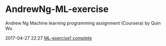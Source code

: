 # AndrewNg-ML-exercise
Andrew Ng Machine learning programming assignment (Coursera) by Quin Wu


2017-04-27 22:27  [ML-exercise1 complete](https://github.com/Aemonwk/AndrewNg-ML-exercise/tree/master/machine-learning-ex1)
